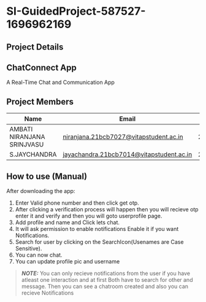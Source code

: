 # SI-GuidedProject-587527-1696962169
## Project Details
## ChatConnect App
A Real-Time Chat and Communication App

## Project Members


|Name|Email|Roll|
|----|-----|-------|
|AMBATI NIRANJANA SRINJVASU|niranjana.21bcb7027@vitapstudent.ac.in|21BCB7027|
|S.JAYCHANDRA|jayachandra.21bcb7014@vitapstudent.ac.in|21BCB7014| 

## How to use (Manual)
After downloading the app:
1) Enter Valid phone number and then click get otp.
2) After clicking a verification process will happen then you will recieve otp enter it and verify and then you will goto userprofile page.
3) Add profile and name and Click lets chat.
4) It will ask permission to enable notifications  Enable it if you want Notifications.
5) Search for user by clicking on the SearchIcon(Usenames are Case Sensitive).
6) You can now chat.
7) You can update profile pic and username
> **_NOTE:_** You can only recieve notifications from the user if you have atleast one interaction and at first Both have to search for other and message. Then you can see a chatroom created and also you can recieve Notifications
